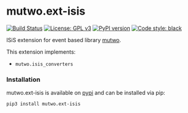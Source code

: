# mutwo.ext-isis

[![Build Status](https://circleci.com/gh/mutwo-org/mutwo.ext-isis.svg?style=shield)](https://circleci.com/gh/mutwo-org/mutwo.ext-isis)
[![License: GPL v3](https://img.shields.io/badge/License-GPLv3-blue.svg)](https://www.gnu.org/licenses/gpl-3.0)
[![PyPI version](https://badge.fury.io/py/mutwo.ext-isis.svg)](https://badge.fury.io/py/mutwo.ext-isis)
[![Code style: black](https://img.shields.io/badge/code%20style-black-000000.svg)](https://github.com/psf/black)

ISiS extension for event based library [mutwo](https://github.com/mutwo-org/mutwo).

This extension implements:

- `mutwo.isis_converters`

### Installation

mutwo.ext-isis is available on [pypi](https://pypi.org/project/mutwo.ext-isis/) and can be installed via pip:

```sh
pip3 install mutwo.ext-isis
```
